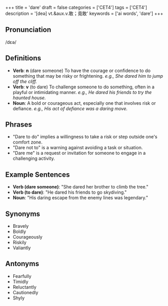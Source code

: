 +++
title = 'dare'
draft = false
categories = ['CET4']
tags = ['CET4']
description = '[deə] vt.&aux.v.敢；竟敢'
keywords = ['ai words', 'dare']
+++

## Pronunciation
/dɛə/

## Definitions
- **Verb**: **n** (dare someone) To have the courage or confidence to do something that may be risky or frightening. *e.g., She dared him to jump off the cliff.*
- **Verb**: **v** (to dare) To challenge someone to do something, often in a playful or intimidating manner. *e.g., He dared his friends to try the haunted house.*
- **Noun**: A bold or courageous act, especially one that involves risk or defiance. *e.g., His act of defiance was a daring move.*

## Phrases
- "Dare to do" implies a willingness to take a risk or step outside one's comfort zone.
- "Dare not to" is a warning against avoiding a task or situation.
- "Dare me" is a request or invitation for someone to engage in a challenging activity.

## Example Sentences
- **Verb (dare someone)**: "She dared her brother to climb the tree."
- **Verb (to dare)**: "He dared his friends to go skydiving."
- **Noun**: "His daring escape from the enemy lines was legendary."

## Synonyms
- Bravely
- Boldly
- Courageously
- Riskily
- Valiantly

## Antonyms
- Fearfully
- Timidly
- Reluctantly
- Cautionedly
- Shyly

